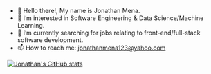 - 👋 Hello there!, My name is Jonathan Mena.
- 👀 I’m interested in Software Engineering & Data Science/Machine Learning.
- 🌱 I’m currently searching for jobs relating to front-end/full-stack software development.
- 📫 How to reach me: jonathanmena123@yahoo.com

[![Jonathan's GitHub stats](https://github-readme-stats.vercel.app/api?username=ZoroXF&show_icons=true&theme=aura)](https://github.com/anuraghazra/github-readme-stats)
<!---
ZoroXF/ZoroXF is a ✨ special ✨ repository because its `README.md` (this file) appears on your GitHub profile.
You can click the Preview link to take a look at your changes.
--->
